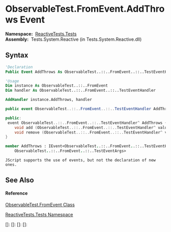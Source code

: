 # ObservableTest.FromEvent.AddThrows Event

**Namespace:**  [ReactiveTests.Tests](ReactiveTests.Tests\ReactiveTests.Tests.md)  
**Assembly:**  Tests.System.Reactive (in Tests.System.Reactive.dll)

## Syntax

```vb
'Declaration
Public Event AddThrows As ObservableTest..::..FromEvent..::..TestEventHandler
```

```vb
'Usage
Dim instance As ObservableTest..::..FromEvent
Dim handler As ObservableTest..::..FromEvent..::..TestEventHandler

AddHandler instance.AddThrows, handler
```

```csharp
public event ObservableTest..::..FromEvent..::..TestEventHandler AddThrows
```

```c++
public:
 event ObservableTest..::..FromEvent..::..TestEventHandler^ AddThrows {
    void add (ObservableTest..::..FromEvent..::..TestEventHandler^ value);
    void remove (ObservableTest..::..FromEvent..::..TestEventHandler^ value);
}
```

```fsharp
member AddThrows : IEvent<ObservableTest..::..FromEvent..::..TestEventHandler,
    ObservableTest..::..FromEvent..::..TestEventArgs>
```

```jscript
JScript supports the use of events, but not the declaration of new ones.
```

## See Also

#### Reference

[ObservableTest.FromEvent Class](ObservableTest.FromEvent\ObservableTest.FromEvent.md)

[ReactiveTests.Tests Namespace](ReactiveTests.Tests\ReactiveTests.Tests.md)

[]: 
[]: 
[]: 
[]: 